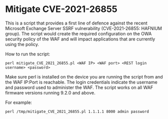 # Mitigate CVE-2021-26855

This is a script that provides a first line of defence against the recent Microsoft Exchange Server SSRF vulnerability (CVE-2021-26855: HAFNIUM group). The script would create the required configuration on the OWA security policy of the WAF and will impact applications that are currently using the policy.

How to run the script: 

`perl mitigate_CVE_2021_26855.pl <WAF IP> <WAF port> <REST login username> <password>`

Make sure perl is installed on the device you are running the script from and the WAF IP:Port is reachable. The login credentials indicate the username and password used to administer the WAF. The script works on all WAF firmware versions running 9.2.0 and above.

For example:

`perl /tmp/mitigate_CVE_2021_26855.pl 1.1.1.1 8000 admin password`
